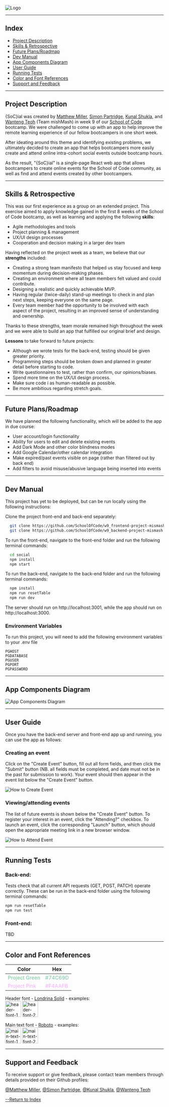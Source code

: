 ![Logo](images/header-font-1.png)

---

## Index

- [Project Description](#project-description)
- [Skills & Retrospective](#skills-and-retrospective)
- [Future Plans/Roadmap](#future-plansroadmap)
- [Dev Manual](#dev-manual)
- [App Components Diagram](#app-components-diagram)
- [User Guide](#user-guide)
- [Running Tests](#running-tests)
- [Color and Font References](#color-and-font-references)
- [Support and Feedback](#support-and-feedback)

---

## Project Description

{SoC}ial was created by [Matthew Miller](https://github.com/codedresser), [Simon Partridge](https://github.com/simonpartridge86), [Kunal Shukla](https://github.com/kun-shukla), and [Wanteng Teoh](https://github.com/ten-hub) (Team mishMash) in week 9 of our [School of Code](https://www.schoolofcode.co.uk/) bootcamp. We were challenged to come up with an app to help improve the remote learning experience of our fellow bootcampers in one short week.

After ideating around this theme and identifying existing problems, we ultimately decided to create an app that helps bootcampers more easily create and attend online intra-cohort social events outside bootcamp hours.

As the result, "{SoC}ial" is a single-page React web app that allows bootcampers to create online events for the School of Code community, as well as find and attend events created by other bootcampers.

---

## Skills & Retrospective

This was our first experience as a group on an extended project. This exercise aimed to apply knowledge gained in the first 8 weeks of the School of Code bootcamp, as well as learning and applying the following **skills**:

- Agile methodologies and tools
- Project planning & management
- UX/UI design processes
- Cooperation and decision making in a larger dev team

Having reflected on the project week as a team, we believe that our **strengths** included:

- Creating a strong team manifesto that helped us stay focused and keep momentum during decision-making phases.
- Creating an environment where all team members felt valued and could contribute.
- Designing a realistic and quickly achievable MVP.
- Having regular (twice-daily) stand-up meetings to check in and plan next steps, keeping everyone on the same page.
- Every team member had the opportunity to be involved with each aspect of the project, resulting in an improved sense of understanding and ownership.

Thanks to these strengths, team morale remained high throughout the week and we were able to build an app that fulfilled our original brief and design.

**Lessons** to take forward to future projects:

- Although we wrote tests for the back-end, testing should be given greater priority.
- Programming steps should be broken down and planned in greater detail before starting to code.
- Write questionnaires to test, rather than confirm, our opinions/biases.
- Spend more time on the UX/UI design process.
- Make sure code i as human-readable as possible.
- Be more ambitious regarding stretch goals.

---

## Future Plans/Roadmap

We have planned the following functionality, which will be added to the app in due course:

- User account/login functionality
- Ability for users to edit and delete existing events
- Add Dark Mode and other color blindness modes
- Add Google Calendar/other calendar integration
- Make expired/past events visible on page (rather than filtered out by back end)
- Add filters to avoid misuse/abusive language being inserted into events

---

## Dev Manual

This project has yet to be deployed, but can be run locally using the following instructions:

Clone the project front-end and back-end separately:

```bash
  git clone https://github.com/SchoolOfCode/w9_frontend-project-mismash.git
  git clone https://github.com/SchoolOfCode/w9_backend-project-mismash.git
```

To run the front-end, navigate to the front-end folder and run the following terminal commands:

```bash
  cd social
  npm install
  npm start
```

To run the back-end, navigate to the back-end folder and run the following terminal commands:

```bash
  npm install
  npm run resetTable
  npm run dev
```

The server should run on http://localhost:3001, while the app should run on http://localhost:3000.

### Environment Variables

To run this project, you will need to add the following environment variables to your .env file

```
PGHOST
PGDATABASE
PGUSER
PGPORT
PGPASSWORD
```

---

## App Components Diagram

![App Components Diagram](./images/app-structure.png)

---

## User Guide

Once you have the back-end server and front-end app up and running, you can use the app as follows:

### Creating an event

Click on the "Create Event" button, fill out all form fields, and then click the "Submit" button (NB. all fields must be completed, and date must not be in the past for submission to work).
Your event should then appear in the event list below the "Create Event" button.

![How to Create Event](./images/create-event.gif)

### Viewing/attending events

The list of future events is shown below the "Create Event" button. To register your interest in an event, click the "Attending?" checkbox. To launch an event, click the corresponding "Launch" button, which should open the appropriate meeting link in a new browser window.

![How to Attend Event](./images/attend-event.gif)

---

## Running Tests

### Back-end:

Tests check that all current API requests (GET, POST, PATCH) operate correctly. These can be run in the back-end folder using the following terminal commands:

```bash
npm run resetTable
npm run test
```

### Front-end:

TBD

---

## Color and Font References

| Color                                            | Hex                                        |
| ------------------------------------------------ | ------------------------------------------ |
| <span style="color:#74C69D">Project Green</span> | <span style="color:#74C69D">#74C69D</span> |
| <span style="color:#F4AAFB">Project Pink</span>  | <span style="color:#F4AAFB">#F4AAFB</span> |

Header font - [Londrina Solid](https://fonts.google.com/specimen/Londrina+Solid) - examples:<br>
<img src="./images/header-font-1.png" alt="header-font-1" height="50"/>
<img src="./images/header-font-2.png" alt="header-font-2" height="50"/>

Main text font - [Roboto](https://fonts.google.com/specimen/Roboto) - examples: <br>
<img src="./images/main-text-font-1.png" alt="main-text-font-1" height="50"/>
<img src="./images/main-text-font-2.png" alt="main-text-font-2" height="50"/>

---

## Support and Feedback

To receive support or give feedback, please contact team members through details provided on their Github profiles:

[@Matthew Miller](https://github.com/codedresser),
[@Simon Partridge](https://github.com/simonpartridge86),
[@Kunal Shukla](https://github.com/kun-shukla),
[@Wanteng Teoh](https://github.com/ten-hub)

[--Return to Index](#index)
